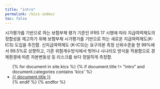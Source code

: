 ```yaml
---
title: "intro"
permalink: /kics-index/
toc: false
---
```


시가평가를 기반으로 하는 보험부채 평가 기준인 IFRS 17 시행에 따라 지급여력제도의 정합성을 제고하기 위해 보험부채 시가평가를 기반으로 하는 새로운 지급여력제도(K-ICS) 도입을 추진함.
신지급여력제도 (K-ICS)는 요구자본 측정 신뢰수준을 현 99%에서 99.5%로 상향하고, 기존 위험계수방식에서 벗어나 시나리오 방식을 적용함으로 경제환경에 따른 자본변동성 등 리스크를 보다 정밀하게 측정함.

<!--
{% assign sorted_docs = site.kics | sort: 'title' %}
<ul>
  {% for document in sorted_docs %}
    {% if document.title != "intro" and document.path contains "/index.md" %}
      <li>
        <a href="{{ document.url }}">{{ document.title }}</a>
        {{ document.excerpt | strip_html | truncatewords: 45, '...' }}
      </li>
    {% endif %}
  {% endfor %}
</ul-->

<!-- 페이지의 excerpt(요약 발췌)  https://pengpengto.gitlab.io/blog/tech/2017/06/29/jekyll-excerpt_option.html -->
<ul>
  {% for document in site.kics %}
    {% if document.title != "intro" and document.categories contains 'kics' %}
      <li><a href="{{ document.url }}">{{ document.title }}</a></li>
      <!--p>{{ document.excerpt | strip_html | truncatewords: 45, '...' }}</p-->
    {% endif %}
  {% endfor %}
</ul>
